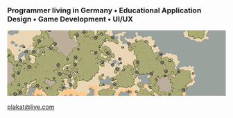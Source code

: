 ### Programmer living in Germany • Educational Application Design • Game Development • UI/UX 

[![](projectImage_realms.png)](realms)

[plakat@live.com](mailto:plakat@live.com)
